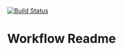 [![Build Status](https://travis-ci.org/ericob388/workflow.svg?branch=master)](https://travis-ci.org/ericob388/workflow)

# Workflow Readme
